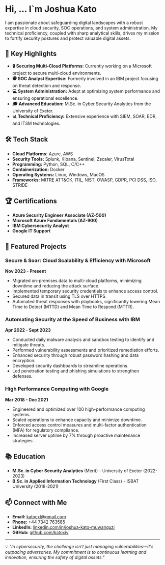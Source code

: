 # Hi, ... I`m Joshua Kato

I am passionate about safeguarding digital landscapes with a robust expertise in cloud security, SOC operations, and system administration. My technical proficiency, coupled with sharp analytical skills, drives my mission to fortify security postures and protect valuable digital assets.

## 🚀 Key Highlights

- **🔒 Securing Multi-Cloud Platforms:** Currently working on a Microsoft project to secure multi-cloud environments.
- **🕵️ SOC Analyst Expertise:** Formerly involved in an IBM project focusing on threat detection and response.
- **💻 System Administration:** Adept at optimizing system performance and ensuring operational excellence.
- **🎓 Advanced Education:** M.Sc. in Cyber Security Analytics from the University of Exeter.
- **📊 Technical Proficiency:** Extensive experience with SIEM, SOAR, EDR, and ITSM technologies.

## 🛠️ Tech Stack

- **Cloud Platforms:** Azure, AWS
- **Security Tools:** Splunk, Kibana, Sentinel, Zscaler, VirusTotal
- **Programming:** Python, SQL, C/C++
- **Containerization:** Docker
- **Operating Systems:** Linux, Windows, MacOS
- **Frameworks:** MITRE ATT&CK, ITIL, NIST, OWASP, GDPR, PCI DSS, ISO, STRIDE

## 🏆 Certifications

- **Azure Security Engineer Associate (AZ-500)**
- **Microsoft Azure Fundamentals (AZ-900)**
- **IBM Cybersecurity Analyst**
- **Google IT Support**

## 💼 Featured Projects

### Secure & Soar: Cloud Scalability & Efficiency with Microsoft  
**Nov 2023 - Present**
- Migrated on-premises data to multi-cloud platforms, minimizing downtime and reducing the attack surface.
- Implemented temporary security credentials to enhance access control.
- Secured data in transit using TLS over HTTPS.
- Automated threat responses with playbooks, significantly lowering Mean Time to Detect (MTTD) and Mean Time to Respond (MTTR).

### Automating Security at the Speed of Business with IBM  
**Apr 2022 - Sept 2023**
- Conducted daily malware analysis and sandbox testing to identify and mitigate threats.
- Performed vulnerability assessments and prioritized remediation efforts.
- Enhanced security through robust password hashing and data encryption.
- Developed security dashboards to streamline operations.
- Led penetration testing and phishing simulations to strengthen defenses.

### High Performance Computing with Google  
**Mar 2018 - Dec 2021**
- Engineered and optimized over 100 high-performance computing systems.
- Scaled operations to enhance capacity and minimize downtime.
- Enforced access control measures and multi-factor authentication (MFA) for regulatory compliance.
- Increased server uptime by 7% through proactive maintenance strategies.

## 📚 Education

- **M.Sc. in Cyber Security Analytics** (Merit) - University of Exeter (2022-2023)
- **B.Sc. in Applied Information Technology** (First Class) - ISBAT University (2018-2021)

## 📫 Connect with Me

- **Email:** [katocxl@gmail.com](mailto:katocxl@gmail.com)
- **Phone:** +44 7342 763585
- **LinkedIn:** [linkedin.com/in/joshua-kato-muwanguzi](https://www.linkedin.com/in/joshua-kato-muwanguzi/)
- **GitHub:** [github.com/katoxiv](https://github.com/katoxiv)

---

💡 *"In cybersecurity, the challenge isn't just managing vulnerabilities—it's outpacing adversaries. My commitment is to continuous learning and innovation, ensuring the safety of digital assets."*
